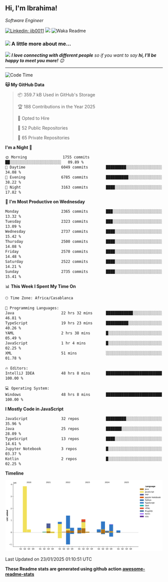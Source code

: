 <h2>Hi, I'm Ibrahima! </h2>
<p><em>Software Engineer 
</em></p>


[![Linkedin: iib0011](https://img.shields.io/badge/-iib0011-blue?style=flat-square&logo=Linkedin&logoColor=white&link=https://www.linkedin.com/in/iib0011/)](https://www.linkedin.com/in/iib0011/)
![](https://visitor-badge.glitch.me/badge?page_id=iib0011)
![Waka Readme](https://github.com/iib0011/iib0011/workflows/Waka%20Readme/badge.svg)


### <img src="https://media.giphy.com/media/VgCDAzcKvsR6OM0uWg/giphy.gif" width="50"> A little more about me...  


<img src="https://media.giphy.com/media/LnQjpWaON8nhr21vNW/giphy.gif" width="60"> <em><b>I love connecting with different people</b> so if you want to say <b>hi, I'll be happy to meet you more!</b> 😊</em>

---
<!--START_SECTION:waka-->
![Code Time](http://img.shields.io/badge/Code%20Time-4%2C295%20hrs%207%20mins-blue)

**🐱 My GitHub Data** 

> 📦 359.7 kB Used in GitHub's Storage 
 > 
> 🏆 188 Contributions in the Year 2025
 > 
> 💼 Opted to Hire
 > 
> 📜 52 Public Repositories 
 > 
> 🔑 65 Private Repositories 
 > 
**I'm a Night 🦉** 

```text
🌞 Morning                1755 commits        ██░░░░░░░░░░░░░░░░░░░░░░░   09.89 % 
🌆 Daytime                6049 commits        █████████░░░░░░░░░░░░░░░░   34.08 % 
🌃 Evening                6785 commits        ██████████░░░░░░░░░░░░░░░   38.22 % 
🌙 Night                  3163 commits        ████░░░░░░░░░░░░░░░░░░░░░   17.82 % 
```
📅 **I'm Most Productive on Wednesday** 

```text
Monday                   2365 commits        ███░░░░░░░░░░░░░░░░░░░░░░   13.32 % 
Tuesday                  2323 commits        ███░░░░░░░░░░░░░░░░░░░░░░   13.09 % 
Wednesday                2737 commits        ████░░░░░░░░░░░░░░░░░░░░░   15.42 % 
Thursday                 2500 commits        ████░░░░░░░░░░░░░░░░░░░░░   14.08 % 
Friday                   2570 commits        ████░░░░░░░░░░░░░░░░░░░░░   14.48 % 
Saturday                 2522 commits        ████░░░░░░░░░░░░░░░░░░░░░   14.21 % 
Sunday                   2735 commits        ████░░░░░░░░░░░░░░░░░░░░░   15.41 % 
```


📊 **This Week I Spent My Time On** 

```text
🕑︎ Time Zone: Africa/Casablanca

💬 Programming Languages: 
Java                     22 hrs 32 mins      ████████████░░░░░░░░░░░░░   46.81 % 
TypeScript               19 hrs 23 mins      ██████████░░░░░░░░░░░░░░░   40.26 % 
YAML                     2 hrs 38 mins       █░░░░░░░░░░░░░░░░░░░░░░░░   05.49 % 
JavaScript               1 hr 4 mins         █░░░░░░░░░░░░░░░░░░░░░░░░   02.25 % 
XML                      51 mins             ░░░░░░░░░░░░░░░░░░░░░░░░░   01.78 % 

🔥 Editors: 
IntelliJ IDEA            48 hrs 8 mins       █████████████████████████   100.00 % 

💻 Operating System: 
Windows                  48 hrs 8 mins       █████████████████████████   100.00 % 
```

**I Mostly Code in JavaScript** 

```text
JavaScript               32 repos            █████████░░░░░░░░░░░░░░░░   35.96 % 
Java                     25 repos            ███████░░░░░░░░░░░░░░░░░░   28.09 % 
TypeScript               13 repos            ████░░░░░░░░░░░░░░░░░░░░░   14.61 % 
Jupyter Notebook         3 repos             █░░░░░░░░░░░░░░░░░░░░░░░░   03.37 % 
Kotlin                   2 repos             █░░░░░░░░░░░░░░░░░░░░░░░░   02.25 % 
```



**Timeline**

![Lines of Code chart](https://raw.githubusercontent.com/iib0011/iib0011/master/assets/bar_graph.png)


 Last Updated on 23/01/2025 01:10:51 UTC
<!--END_SECTION:waka-->

**These Readme stats are generated using github action [awesome-readme-stats](https://github.com/iib0011/waka-readme-stats)**
